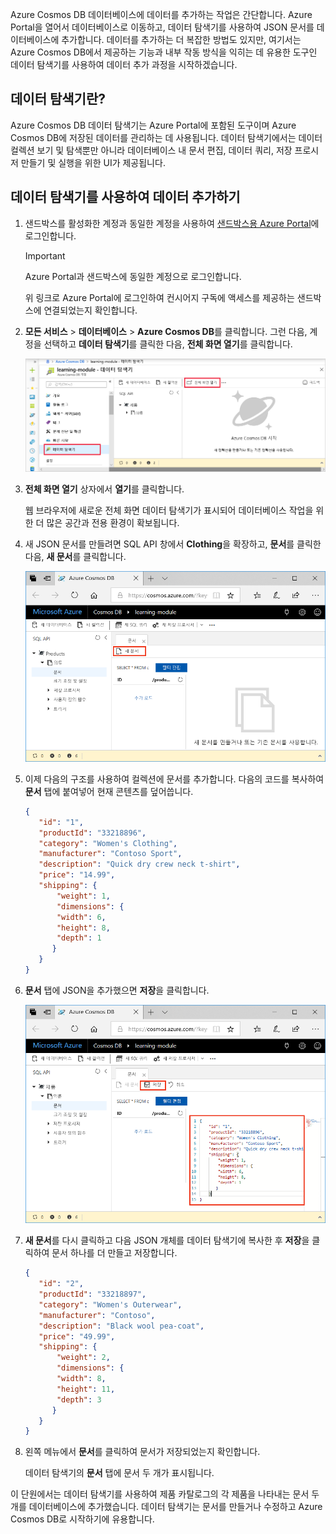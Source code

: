 Azure Cosmos DB 데이터베이스에 데이터를 추가하는 작업은 간단합니다. Azure Portal을 열어서 데이터베이스로 이동하고, 데이터 탐색기를 사용하여 JSON 문서를 데이터베이스에 추가합니다. 데이터를 추가하는 더 복잡한 방법도 있지만, 여기서는 Azure Cosmos DB에서 제공하는 기능과 내부 작동 방식을 익히는 데 유용한 도구인 데이터 탐색기를 사용하여 데이터 추가 과정을 시작하겠습니다.

## <a name="what-is-the-data-explorer"></a>데이터 탐색기란?
Azure Cosmos DB 데이터 탐색기는 Azure Portal에 포함된 도구이며 Azure Cosmos DB에 저장된 데이터를 관리하는 데 사용됩니다. 데이터 탐색기에서는 데이터 컬렉션 보기 및 탐색뿐만 아니라 데이터베이스 내 문서 편집, 데이터 쿼리, 저장 프로시저 만들기 및 실행을 위한 UI가 제공됩니다.

## <a name="add-data-using-the-data-explorer"></a>데이터 탐색기를 사용하여 데이터 추가하기

1. 샌드박스를 활성화한 계정과 동일한 계정을 사용하여 [샌드박스용 Azure Portal](https://portal.azure.com/triplecrownlabs.onmicrosoft.com?azure-portal=true)에 로그인합니다.

    > [!IMPORTANT]
    > Azure Portal과 샌드박스에 동일한 계정으로 로그인합니다.
    > 
    > 위 링크로 Azure Portal에 로그인하여 컨시어지 구독에 액세스를 제공하는 샌드박스에 연결되었는지 확인합니다.

1. **모든 서비스** > **데이터베이스** > **Azure Cosmos DB**를 클릭합니다. 그런 다음, 계정을 선택하고 **데이터 탐색기**를 클릭한 다음, **전체 화면 열기**를 클릭합니다.
 
   ![Azure Portal의 데이터 탐색기에서 새 문서 만들기](../media/3-azure-cosmosdb-data-explorer-full-screen.png)

2. **전체 화면 열기** 상자에서 **열기**를 클릭합니다.

    웹 브라우저에 새로운 전체 화면 데이터 탐색기가 표시되어 데이터베이스 작업을 위한 더 많은 공간과 전용 환경이 확보됩니다.

3. 새 JSON 문서를 만들려면 SQL API 창에서 **Clothing**을 확장하고, **문서**를 클릭한 다음, **새 문서**를 클릭합니다.

   ![Azure Portal의 데이터 탐색기에서 새 문서 만들기](../media/3-azure-cosmosdb-data-explorer-new-document.png)

4. 이제 다음의 구조를 사용하여 컬렉션에 문서를 추가합니다. 다음의 코드를 복사하여 **문서** 탭에 붙여넣어 현재 콘텐츠를 덮어씁니다.

     ```json
    {
        "id": "1",
        "productId": "33218896",
        "category": "Women's Clothing",
        "manufacturer": "Contoso Sport",
        "description": "Quick dry crew neck t-shirt",
        "price": "14.99",
        "shipping": {
            "weight": 1,
            "dimensions": {
            "width": 6,
            "height": 8,
            "depth": 1
           }
        }
    }
     ```

5. **문서** 탭에 JSON을 추가했으면 **저장**을 클릭합니다.

    ![Azure Portal의 데이터 탐색기에서 JSON 데이터를 복사하고 저장을 클릭합니다.](../media/3-azure-cosmosdb-data-explorer-save-document.png)

6. **새 문서**를 다시 클릭하고 다음 JSON 개체를 데이터 탐색기에 복사한 후 **저장**을 클릭하여 문서 하나를 더 만들고 저장합니다.

     ```json
    {
        "id": "2",
        "productId": "33218897",
        "category": "Women's Outerwear",
        "manufacturer": "Contoso",
        "description": "Black wool pea-coat",
        "price": "49.99",
        "shipping": {
            "weight": 2,
            "dimensions": {
            "width": 8,
            "height": 11,
            "depth": 3
           }
        }
    }
     ```

7. 왼쪽 메뉴에서 **문서**를 클릭하여 문서가 저장되었는지 확인합니다.

    데이터 탐색기의 **문서** 탭에 문서 두 개가 표시됩니다.

이 단원에서는 데이터 탐색기를 사용하여 제품 카탈로그의 각 제품을 나타내는 문서 두 개를 데이터베이스에 추가했습니다. 데이터 탐색기는 문서를 만들거나 수정하고 Azure Cosmos DB로 시작하기에 유용합니다.  
